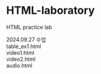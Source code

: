 # HTML-laboratory
HTML practice lab

2024.09.27 수업 <br>
table_ex1.html <br>
video1.html <br>
video2.html <br>
audio.html
